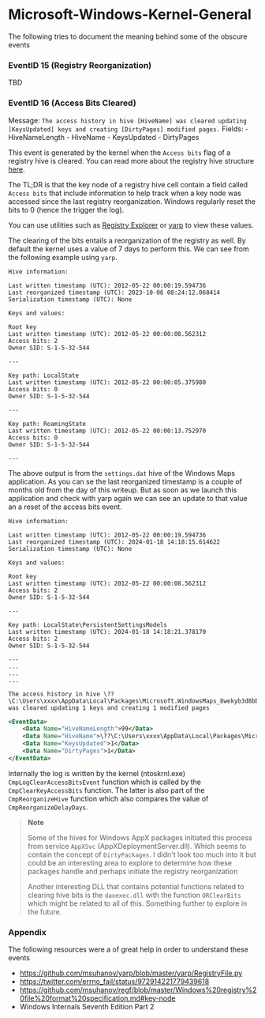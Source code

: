 # Microsoft-Windows-Kernel-General

The following tries to document the meaning behind some of the obscure events

### EventID 15 (Registry Reorganization)

TBD

### EventID 16 (Access Bits Cleared)

Message: `The access history in hive [HiveName] was cleared updating [KeysUpdated] keys and creating [DirtyPages] modified pages.`
Fields:
    - HiveNameLength
    - HiveName
    - KeysUpdated
    - DirtyPages

This event is generated by the kernel when the `Access bits` flag of a registry hive is cleared. You can read more about the registry hive structure [here](https://github.com/msuhanov/regf/blob/master/Windows%20registry%20file%20format%20specification.md).

The TL;DR is that the key node of a registry hive cell contain a field called `Access bits` that include information to help track when a key node was accessed since the last registry reorganization. Windows regularly reset the bits to 0 (hence the trigger the log).

You can use utilities such as [Registry Explorer](https://ericzimmerman.github.io/#!index.md) or [yarp](https://github.com/msuhanov/yarp) to view these values.

The clearing of the bits entails a reorganization of the registry as well. By default the kernel uses a value of 7 days to perform this. We can see from the following example using `yarp`.

```
Hive information:

Last written timestamp (UTC): 2012-05-22 00:00:19.594736
Last reorganized timestamp (UTC): 2023-10-06 08:24:12.068414
Serialization timestamp (UTC): None

Keys and values:

Root key
Last written timestamp (UTC): 2012-05-22 00:00:08.562312
Access bits: 2
Owner SID: S-1-5-32-544

---

Key path: LocalState
Last written timestamp (UTC): 2012-05-22 00:00:05.375980
Access bits: 0
Owner SID: S-1-5-32-544

---

Key path: RoamingState
Last written timestamp (UTC): 2012-05-22 00:00:13.752970
Access bits: 0
Owner SID: S-1-5-32-544

---
```

The above output is from the `settings.dat` hive of the Windows Maps application. As you can se the last reorganized timestamp is a couple of months old from the day of this writeup. But as soon as we launch this application and check with yarp again we can see an update to that value an a reset of the access bits event.

```
Hive information:

Last written timestamp (UTC): 2012-05-22 00:00:19.594736
Last reorganized timestamp (UTC): 2024-01-18 14:18:15.614622
Serialization timestamp (UTC): None

Keys and values:

Root key
Last written timestamp (UTC): 2012-05-22 00:00:08.562312
Access bits: 2
Owner SID: S-1-5-32-544

---

Key path: LocalState\PersistentSettingsModels
Last written timestamp (UTC): 2024-01-18 14:18:21.378170
Access bits: 2
Owner SID: S-1-5-32-544

---
...
...
...
```

```
The access history in hive \??\C:\Users\xxxx\AppData\Local\Packages\Microsoft.WindowsMaps_8wekyb3d8bbwe\Settings\settings.dat was cleared updating 1 keys and creating 1 modified pages
```

```xml
<EventData>
    <Data Name="HiveNameLength">99</Data> 
    <Data Name="HiveName">\??\C:\Users\xxxx\AppData\Local\Packages\Microsoft.WindowsMaps_8wekyb3d8bbwe\Settings\settings.dat</Data> 
    <Data Name="KeysUpdated">1</Data> 
    <Data Name="DirtyPages">1</Data> 
</EventData>
```

Internally the log is written by the kernel (ntoskrnl.exe) `CmpLogClearAccessBitsEvent` function which is called by the `CmpClearKeyAccessBits` function. The latter is also part of the `CmpReorganizeHive` function which also compares the value of `CmpReorganizeDelayDays`.


> **Note**
>
> Some of the hives for Windows AppX packages initiated this process from service `AppXSvc` (AppXDeploymentServer.dll). Which seems to contain the concept of `DirtyPackages`. I didn't look too much into it but could be an interesting area to explore to determine how these packages handle and perhaps initiate the registry reorganization
>
> Another interesting DLL that contains potential functions related to clearing hive bits is the `daxexec.dll` with the function `ORClearBits` which might be related to all of this. Something further to explore in the future.


### Appendix

The following resources were a of great help in order to understand these events

- https://github.com/msuhanov/yarp/blob/master/yarp/RegistryFile.py
- https://twitter.com/errno_fail/status/972914221779439618
- https://github.com/msuhanov/regf/blob/master/Windows%20registry%20file%20format%20specification.md#key-node
- Windows Internals Seventh Edition Part 2
